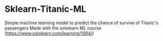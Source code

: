 # Sklearn-Titanic-ML
Simple machine learning model to predict the chance of survive of Titanic's passengers 
Made with the sololearn ML course (https://www.sololearn.com/learning/1094/)

